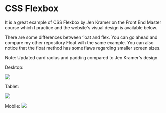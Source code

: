 # CSS Flexbox

It is a great example of CSS Flexbox by Jen Kramer on the Front End Master course which I practice and the website's visual design is available below.

There are some differences between float and flex. You can go ahead and compare my other repository Float with the same example. You can also notice that the float method has some flaws regarding smaller screen sizes.

Note: Updated card radius and padding compared to Jen Kramer's design.

Desktop: 

<img src="desktop.png">

Tablet:

<img src="tablet.png">

Mobile:
<img src="mobile.png">
